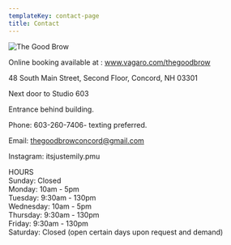 ```yaml
---
templateKey: contact-page
title: Contact
---
```

![The Good Brow](/img/20191022_222733.jpg "The Good Brow")



Online booking available at :     www.vagaro.com/thegoodbrow



48 South Main Street, Second Floor, Concord, NH 03301

Next door to Studio 603

Entrance behind building. 

Phone: 603-260-7406- texting preferred.

Email: thegoodbrowconcord@gmail.com

Instagram: itsjustemily.pmu

HOURS\
Sunday: Closed\
Monday: 10am - 5pm\
Tuesday: 9:30am - 130pm\
Wednesday: 10am - 5pm\
Thursday: 9:30am - 130pm\
Friday: 9:30am - 130pm\
Saturday: Closed (open certain days upon request and demand)
